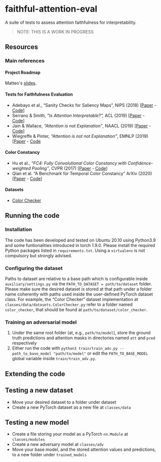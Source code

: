 # faithful-attention-eval

A suite of tests to assess attention faithfulness for interpretability.

> NOTE: THIS IS A WORK IN PROGRESS

## Resources

### Main references

#### Project Roadmap

Matteo's [slides](https://docs.google.com/presentation/d/1JuJhpu43QZfxYxAFgYqIl4LrXuQuOXWnYdOXPufeEjg/edit?usp=sharing).

#### Tests for Faithfulness Evaluation

* Adebayo et al., “Sanity Checks for Saliency Maps”, NIPS (2018) [[Paper](https://dl.acm.org/doi/10.5555/3327546.3327621) - [Code](https://github.com/adebayoj/sanity_checks_saliency)]
* Serrano & Smith, *“Is Attention Interpretable?”,* ACL (2019) [[Paper](https://www.aclweb.org/anthology/P19-1282/) - [Code](https://github.com/serrano-s/attn-tests)]
* Jain & Wallace, *“Attention is not Explanation”*, NAACL (2019) [[Paper](https://www.aclweb.org/anthology/N19-1357/) - [Code](https://github.com/successar/AttentionExplanation)] 
* Wiegreffe & Pinter, *“Attention is not not Explanation”*, EMNLP (2019) [[Paper](https://www.aclweb.org/anthology/D19-1002/) - [Code](https://github.com/sarahwie/attention)

#### Color Constancy

* Hu et al., *“FC4: Fully Convolutional Color Constancy with Confidence-weighted Pooling”*, CVPR (2017) [[Paper](https://www.microsoft.com/en-us/research/publication/fully-convolutional-color-constancy-confidence-weighted-pooling/) - [Code](https://github.com/matteo-rizzo/fc4-pytorch)]
* Qian et al. “A Benchmark for Temporal Color Constancy” ArXiv (2020) [[Paper](https://arxiv.org/abs/2003.03763) - [Code](https://github.com/yanlinqian/Temporal-Color-Constancy)]

#### Datasets

+ [Color Checker](https://www2.cs.sfu.ca/~colour/data/shi_gehler/)

## Running the code

### Installation

The code has been developed and tested on Ubuntu 20.10 using Python3.9 and some funtionalities introduced in torch 1.9.0. Please install the required Python packages listed in `requirements.txt`. Using a `virtualenv` is not compulsory but strongly advised.

### Configuring the dataset

Paths to dataset are relative to a base path which is configurable inside `auxiliary/settings.py` via
the `PATH_TO_DATASET = path/to/dataset` folder. Please make sure the desired dataset is stored at that path under a
folder name coherently with paths used inside the user-defined PyTorch dataset class. For example, the “Color Checker”
dataset implementation at `classes/data/datasets.ColorChecker.py` refer to a folder named `color_checker`, that should
be found at `path/to/dataset/color_checker`.

### Training an adversarial model

1. Under the same root folder (at, e.g., `path/to/model`), store the ground truth predictions and attention masks in
   directories named `att` and `pred` respectively
2. Either run the code with `python3 train/train_adv.py --path_to_base_model "path/to/model"` or edit
   the `PATH_TO_BASE_MODEL` global variable inside `train/train_adv.py`.

## Extending the code

## Testing a new dataset

* Move your desired dataset to a folder under dataset
* Create a new PyTorch dataset as a new file at `classes/data`

## Testing a new model

* Create a file storing your model as a PyTorch `nn.Module` at `classes/modules`
* Create a new adversary model at `classes/adv`
* Move your base model, and the stored attention values and predictions, to a new folder under `trained_models`
